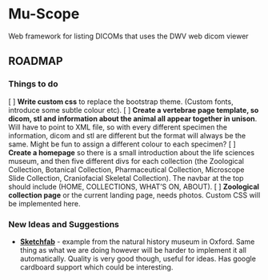 # Mu-Scope
Web framework for listing DICOMs that uses the DWV web dicom viewer

## ROADMAP 

### Things to do 

[ ] **Write custom css** to replace the bootstrap theme. (Custom fonts, introduce some subtle colour etc).
[ ] **Create a vertebrae page template, so dicom, stl and information about the animal all appear together in unison**. Will have to point to XML file, so with every different specimen the information, dicom and stl are different but the format will always be the same. Might be fun to assign a different colour to each specimen? 
[ ] **Create a homepage** so there is a small introduction about the life sciences museum, and then five different divs for each collection (the Zoological Collection, Botanical Collection, Pharmaceutical Collection, Microscope Slide Collection, Craniofacial Skeletal Collection). The navbar at the top should include (HOME, COLLECTIONS, WHAT’S ON, ABOUT).
[ ] **Zoological collection page** or the current landing page, needs photos. Custom CSS will be implemented here.

### New Ideas and Suggestions

- **[Sketchfab](https://sketchfab.com/models/209bffe6866042379a704ce46bb6e632)** - example from the natural history museum in Oxford. Same thing as what we are doing however will be harder to implement it all automatically. Quality is very good though, useful for ideas. Has google cardboard support which could be interesting.
